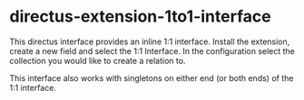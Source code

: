 # directus-extension-1to1-interface

This directus interface provides an inline 1:1 interface.
Install the extension, create a new field and select the 1:1 Interface.
In the configuration select the collection you would like to create a relation to.

This interface also works with singletons on either end (or both ends) of the 1:1 interface.
